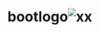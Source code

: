 # bootlogo![xx](https://github.com/tarekzoka/bootlogo/assets/65197356/c8619f6b-20cb-4fa3-8e0c-88141ae0bd23)
